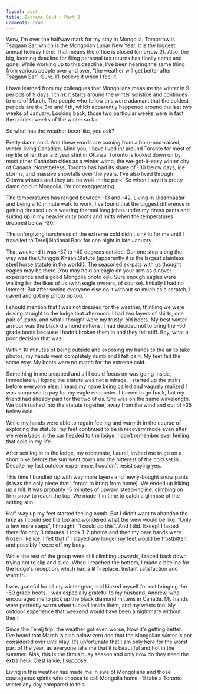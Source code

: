 ```yaml
---
layout: post
title: Extreme Cold - Part 2
comments: true
---
```


Wow, I’m over the halfway mark for my stay in Mongolia. Tomorrow is Tsagaan Sar, which is the Mongolian Lunar New Year. It is the biggest annual holiday here. That means the office is closed tomorrow (!). Also, the big, looming deadline for filing personal tax returns has finally come and gone. While working up to this deadline, I’ve been hearing the same thing from various people over and over, “the weather will get better after Tsagaan Sar”. Sure. I’ll believe it when I feel it.

I have learned from my colleagues that Mongolians measure the winter in 9 periods of 9 days. I think it starts around the winter solistice and continues to end of March. The people who follow this were adamant that the coldest periods are the 3rd and 4th, which apparently happened around the last two weeks of January. Looking back, those two particular weeks were in fact the coldest  weeks of the winter so far.

So what has the weather been like, you ask?

Pretty damn cold. And these words are coming from a born-and-raised, winter-living Canadian. Mind you, I have lived in/ around Toronto for most of my life other than a 3 year stint in Ottawa. Toronto is looked down on by most other Canadian cities as a winter wimp, the we-got-it-easy winter city of Canada. Nonetheless, Toronto has had its share of -30 below days, ice storms, and massive snowfalls over the years. I’ve also lived through Ottawa winters and they are no walk in the park. So when I say it’s pretty damn cold in Mongolia, I’m not exaggerating.

The temperatures has ranged bewteen -13 and -42. Living in Ulaanbaatar and being a 10 minute walk to work, I've found that the biggest difference in getting dressed up is wearing thermal long johns under my dress pants and suiting up in my heavier duty boots and mitts when the temperatures dropped below -30.

The unforgiving harshness of the extreme cold didn’t sink in for me until I travelled to Terelj National Park for one night in late January.

That weekend it was -37 to -40 degrees outside. Our one stop along the way was the Chinggis Khaan Statute (apparently it is the largest stainless steel horse statute in the world!). The seasoned ex-pats with us thought eagles may be there (You may hold an eagle on your arm as a novel experience and a good Mongolia photo op). Sure enough eagles were waiting for the likes of us (with eagle owners, of course). Initially I had no interest. But after seeing everyone else do it without so much as a scratch, I caved and got my photo op too.

I should mention that I was not dressed for the weather, thinking we were driving straight to the lodge that afternoon. I had two layers of shirts, one pair of jeans, and what I thought were my trusty, old boots. My best winter armour was the black diamond mittens. I had decided not to bring the -50 grade boots because I hadn’t broken them in and they felt stiff. Boy, what a poor decision that was.

Within 10 minutes of being outside and exposing my hands to the air to take photos, my hands went completely numb and I felt pain. My feet felt the same way. My boots were no match for the extreme cold.

Something in me snapped and all I could focus on was going inside, immediately. Hoping the statute was not a mirage, I started up the stairs before everyone else. I heard my name being called and vaguely realized I was supposed to pay for my eagle encounter. I turned to go back, but my friend had already paid for the two of us. She was on the same wavelength. We both rushed into the statute together, away from the wind and out of -35 below cold.

While my hands were able to regain feeling and warmth in the course of exploring the statute, my feet continued to be in recovery mode even after we were back in the car headed to the lodge. I don’t remember ever feeling that cold in my life.

After settling in to the lodge, my roommate, Laurel, invited me to go on a short hike before the sun went down and the bitterest of the cold set in. Despite my last outdoor experience, I couldn’t resist saying yes.

This time I bundled up with way more layers and newly-bought snow pants (it was the only piece that I forgot to bring from home). We ended up hiking up a hill. It was probably 15 minutes of upward steep-incline, climbing on firm snow to reach the top. We made it in time to catch a glimpse of the setting sun.

Half-way up my feet started feeling numb. But I didn’t want to abandon the hike as I could see the top and wondered what the view would be like. “Only a few more steps”, I thought. “I could do this”. And I did. Except I lasted there for only 3 minutes. I took 1-2 photos and then my bare hands were frozen like ice. I felt that if I stayed any longer my feet would be frostbitten and possibly freeze off my body.

While the rest of the group were still climbing upwards, I raced back down trying not to slip and slide. When I reached the bottom, I made a beeline for the lodge's reception, which had a lit fireplace. Instant satisfaction and warmth.

I was grateful for all my winter gear, and kicked myself for not bringing the -50 grade boots. I was especially grateful to my husband, Andrew, who encouraged me to pick up the black diamond mittens in Canada. My hands were perfectly warm when tucked inside them, and my wrists too. My outdoor experience that weekend would have been a nightmare without them.

Since the Terelj trip, the weather got even worse, Now it's getting better. I’ve heard that March is also below zero and that the Mongolian winter is not considered over until May. It’s unfortunate that I am only here for the worst part of the year, as everyone tells me that it is beautiful and hot in the summer. Alas, this is the firm’s busy season and only now do they need the extra help. C’est la vie, I suppose.

Living in this weather has made me in awe of Mongolians and those courageous spirits who choose to call Mongolia home. I’ll take a Toronto winter any day compared to this.
